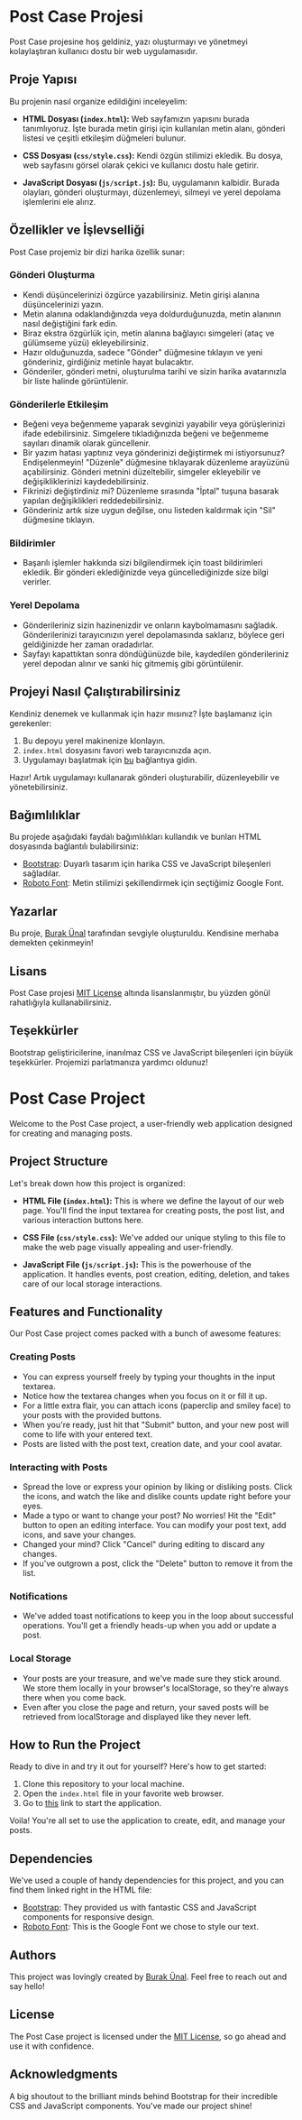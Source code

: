 # Post Case Projesi

Post Case projesine hoş geldiniz, yazı oluşturmayı ve yönetmeyi kolaylaştıran kullanıcı dostu bir web uygulamasıdır.

## Proje Yapısı

Bu projenin nasıl organize edildiğini inceleyelim:

- **HTML Dosyası (`index.html`):** Web sayfamızın yapısını burada tanımlıyoruz. İşte burada metin girişi için kullanılan metin alanı, gönderi listesi ve çeşitli etkileşim düğmeleri bulunur.

- **CSS Dosyası (`css/style.css`):** Kendi özgün stilimizi ekledik. Bu dosya, web sayfasını görsel olarak çekici ve kullanıcı dostu hale getirir.

- **JavaScript Dosyası (`js/script.js`):** Bu, uygulamanın kalbidir. Burada olayları, gönderi oluşturmayı, düzenlemeyi, silmeyi ve yerel depolama işlemlerini ele alırız.

## Özellikler ve İşlevselliği

Post Case projemiz bir dizi harika özellik sunar:

### Gönderi Oluşturma

- Kendi düşüncelerinizi özgürce yazabilirsiniz. Metin girişi alanına düşüncelerinizi yazın.
- Metin alanına odaklandığınızda veya doldurduğunuzda, metin alanının nasıl değiştiğini fark edin.
- Biraz ekstra özgürlük için, metin alanına bağlayıcı simgeleri (ataç ve gülümseme yüzü) ekleyebilirsiniz.
- Hazır olduğunuzda, sadece "Gönder" düğmesine tıklayın ve yeni gönderiniz, girdiğiniz metinle hayat bulacaktır.
- Gönderiler, gönderi metni, oluşturulma tarihi ve sizin harika avatarınızla bir liste halinde görüntülenir.

### Gönderilerle Etkileşim

- Beğeni veya beğenmeme yaparak sevginizi yayabilir veya görüşlerinizi ifade edebilirsiniz. Simgelere tıkladığınızda beğeni ve beğenmeme sayıları dinamik olarak güncellenir.
- Bir yazım hatası yaptınız veya gönderinizi değiştirmek mi istiyorsunuz? Endişelenmeyin! "Düzenle" düğmesine tıklayarak düzenleme arayüzünü açabilirsiniz. Gönderi metnini düzeltebilir, simgeler ekleyebilir ve değişikliklerinizi kaydedebilirsiniz.
- Fikrinizi değiştirdiniz mi? Düzenleme sırasında "İptal" tuşuna basarak yapılan değişiklikleri reddedebilirsiniz.
- Gönderiniz artık size uygun değilse, onu listeden kaldırmak için "Sil" düğmesine tıklayın.

### Bildirimler

- Başarılı işlemler hakkında sizi bilgilendirmek için toast bildirimleri ekledik. Bir gönderi eklediğinizde veya güncellediğinizde size bilgi verirler.

### Yerel Depolama

- Gönderileriniz sizin hazinenizdir ve onların kaybolmamasını sağladık. Gönderilerinizi tarayıcınızın yerel depolamasında saklarız, böylece geri geldiğinizde her zaman oradadırlar.
- Sayfayı kapattıktan sonra döndüğünüzde bile, kaydedilen gönderileriniz yerel depodan alınır ve sanki hiç gitmemiş gibi görüntülenir.

## Projeyi Nasıl Çalıştırabilirsiniz

Kendiniz denemek ve kullanmak için hazır mısınız? İşte başlamanız için gerekenler:

1. Bu depoyu yerel makinenize klonlayın.
2. `index.html` dosyasını favori web tarayıcınızda açın.
3. Uygulamayı başlatmak için [bu](https://burakunal28.github.io/post-case-study) bağlantıya gidin.

Hazır! Artık uygulamayı kullanarak gönderi oluşturabilir, düzenleyebilir ve yönetebilirsiniz.

## Bağımlılıklar

Bu projede aşağıdaki faydalı bağımlılıkları kullandık ve bunları HTML dosyasında bağlantılı bulabilirsiniz:

- [Bootstrap](https://getbootstrap.com): Duyarlı tasarım için harika CSS ve JavaScript bileşenleri sağladılar.
- [Roboto Font](https://fonts.google.com/specimen/Roboto): Metin stilimizi şekillendirmek için seçtiğimiz Google Font.

## Yazarlar

Bu proje, [Burak Ünal](https://linktr.ee/burakunal28) tarafından sevgiyle oluşturuldu. Kendisine merhaba demekten çekinmeyin!

## Lisans

Post Case projesi [MIT License](LICENSE) altında lisanslanmıştır, bu yüzden gönül rahatlığıyla kullanabilirsiniz.

## Teşekkürler

Bootstrap geliştiricilerine, inanılmaz CSS ve JavaScript bileşenleri için büyük teşekkürler. Projemizi parlatmanıza yardımcı oldunuz!

# Post Case Project

Welcome to the Post Case project, a user-friendly web application designed for creating and managing posts.

## Project Structure

Let's break down how this project is organized:

- **HTML File (`index.html`):** This is where we define the layout of our web page. You'll find the input textarea for creating posts, the post list, and various interaction buttons here.

- **CSS File (`css/style.css`):** We've added our unique styling to this file to make the web page visually appealing and user-friendly.

- **JavaScript File (`js/script.js`):** This is the powerhouse of the application. It handles events, post creation, editing, deletion, and takes care of our local storage interactions.

## Features and Functionality

Our Post Case project comes packed with a bunch of awesome features:

### Creating Posts

- You can express yourself freely by typing your thoughts in the input textarea.
- Notice how the textarea changes when you focus on it or fill it up.
- For a little extra flair, you can attach icons (paperclip and smiley face) to your posts with the provided buttons.
- When you're ready, just hit that "Submit" button, and your new post will come to life with your entered text.
- Posts are listed with the post text, creation date, and your cool avatar.

### Interacting with Posts

- Spread the love or express your opinion by liking or disliking posts. Click the icons, and watch the like and dislike counts update right before your eyes.
- Made a typo or want to change your post? No worries! Hit the "Edit" button to open an editing interface. You can modify your post text, add icons, and save your changes.
- Changed your mind? Click "Cancel" during editing to discard any changes.
- If you've outgrown a post, click the "Delete" button to remove it from the list.

### Notifications

- We've added toast notifications to keep you in the loop about successful operations. You'll get a friendly heads-up when you add or update a post.

### Local Storage

- Your posts are your treasure, and we've made sure they stick around. We store them locally in your browser's localStorage, so they're always there when you come back.
- Even after you close the page and return, your saved posts will be retrieved from localStorage and displayed like they never left.

## How to Run the Project

Ready to dive in and try it out for yourself? Here's how to get started:

1. Clone this repository to your local machine.
2. Open the `index.html` file in your favorite web browser.
3. Go to [this](https://burakunal28.github.io/post-case-study) link to start the application.

Voila! You're all set to use the application to create, edit, and manage your posts.

## Dependencies

We've used a couple of handy dependencies for this project, and you can find them linked right in the HTML file:

- [Bootstrap](https://getbootstrap.com): They provided us with fantastic CSS and JavaScript components for responsive design.
- [Roboto Font](https://fonts.google.com/specimen/Roboto): This is the Google Font we chose to style our text.

## Authors

This project was lovingly created by [Burak Ünal](https://linktr.ee/burakunal28). Feel free to reach out and say hello!

## License

The Post Case project is licensed under the [MIT License](LICENSE), so go ahead and use it with confidence.

## Acknowledgments

A big shoutout to the brilliant minds behind Bootstrap for their incredible CSS and JavaScript components. You've made our project shine!
